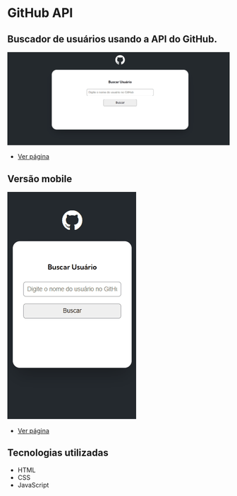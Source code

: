 # GitHub API
## Buscador de usuários usando a API do GitHub.

[<img src="src/img/desktop.gif" alt="Desktop">](https://kellysondias.github.io/github-api/)

- <a href="https://kellysondias.github.io/github-api/">Ver página</a>

## Versão mobile

[<img src="src/img/mobile.gif" alt="Mobile">](https://kellysondias.github.io/github-api/)

- <a href="https://kellysondias.github.io/github-api/">Ver página</a>

## Tecnologias utilizadas
- HTML
- CSS
- JavaScript
